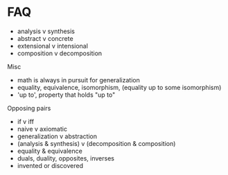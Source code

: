 # FAQ

- analysis v synthesis
- abstract v concrete
- extensional v intensional
- composition v decomposition


Misc
- math is always in pursuit for generalization
- equality, equivalence, isomorphism, (equality up to some isomorphism)
- 'up to', property that holds "up to"

Opposing pairs
- if v iff
- naive v axiomatic
- generalization v abstraction
- (analysis & synthesis) v (decomposition & composition)
- equality & equivalence
- duals, duality, opposites, inverses
- invented or discovered
